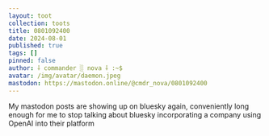 ```yaml
---
layout: toot
collection: toots
title: 0801092400
date: 2024-08-01
published: true
tags: []
pinned: false
author: ⸸ commander ░ nova ⸸ :~$
avatar: /img/avatar/daemon.jpeg
mastodon: https://mastodon.online/@cmdr_nova/0801092400
---
```


My mastodon posts are showing up on bluesky again, conveniently long enough for me to stop talking about bluesky incorporating a company using OpenAI into their platform
